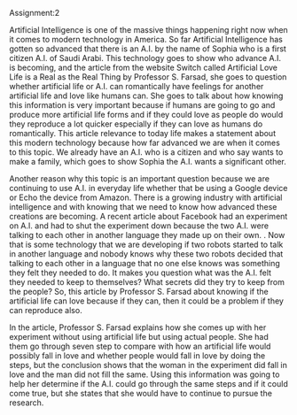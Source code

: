 Assignment:2

Artificial Intelligence is one of the massive things happening right now when it comes to modern technology in America. So far Artificial 
Intelligence has gotten so advanced that there is an A.I. by the name of Sophia who is a first citizen A.I. of Saudi Arabi. This 
technology goes to show who advance A.I. is becoming, and the article from the website Switch called Artificial Love Life is a Real as 
the Real Thing by Professor S. Farsad, she goes to question whether artificial life or A.I. can romantically have feelings for another 
artificial life and love like humans can.  She goes to talk about how knowing this information is very important because if humans are
going to go and produce more artificial life forms and if they could love as people do would they reproduce a lot quicker especially if 
they can love as humans do romantically. This article relevance to today life makes a statement about this modern technology because how 
far advanced we are when it comes to this topic.  We already have an A.I. who is a citizen and who say wants to make a family, which goes 
to show Sophia the A.I. wants a significant other. 

Another reason why this topic is an important question because we are continuing to use A.I. in everyday life whether that be using a 
Google device or Echo the device from Amazon. There is a growing industry with artificial intelligence and with knowing that we need to 
know how advanced these creations are becoming. A recent article about Facebook had an experiment on A.I. and had to shut the experiment 
down because the two A.I. were talking to each other in another language they made up on their own. .  Now that is some technology that 
we are developing if two robots started to talk in another language and nobody knows why these two robots decided that talking to each 
other in a language that no one else knows was something they felt they needed to do. It makes you question what was the A.I. felt they 
needed to keep to themselves? What secrets did they try to keep from the people? So, this article by Professor S. Farsad about knowing if 
the artificial life can love because if they can, then it could be a problem if they can reproduce also.  

In the article, Professor S. Farsad explains how she comes up with her experiment without using artificial life but using actual people. 
She had them go through seven step to compare with how an artificial life would possibly fall in love and whether people would fall in 
love by doing the steps, but the conclusion shows that the woman in the experiment did fall in love and the man did not fill the same. 
Using this information was going to help her determine if the A.I. could go through the same steps and if it could come true, but she 
states that she would have to continue to pursue the research. 
